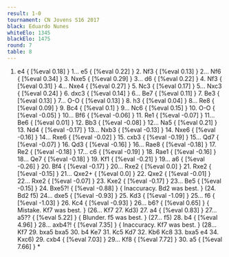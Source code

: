 ```yaml
---
result: 1-0
tournament: CN Jovens S16 2017
black: Eduardo Nunes
whiteElo: 1345
blackElo: 1475
round: 7
table: 8
---
```


1. e4 { [%eval 0.18] } 1... e5 { [%eval 0.22] } 2. Nf3 { [%eval 0.13] } 2... Nf6 { [%eval 0.34] } 3. Nxe5 { [%eval 0.29] } 3... d6 { [%eval 0.22] } 4. Nf3 { [%eval 0.31] } 4... Nxe4 { [%eval 0.27] } 5. Nc3 { [%eval 0.17] } 5... Nxc3 { [%eval 0.24] } 6. dxc3 { [%eval 0.14] } 6... Be7 { [%eval 0.11] } 7. Be3 { [%eval 0.13] } 7... O-O { [%eval 0.13] } 8. h3 { [%eval 0.04] } 8... Re8 { [%eval 0.09] } 9. Bc4 { [%eval 0.1] } 9... Nc6 { [%eval 0.15] } 10. O-O { [%eval -0.05] } 10... Bf6 { [%eval -0.06] } 11. Re1 { [%eval -0.07] } 11... Be6 { [%eval 0.01] } 12. Bb3 { [%eval -0.08] } 12... Na5 { [%eval 0.21] } 13. Nd4 { [%eval -0.17] } 13... Nxb3 { [%eval -0.13] } 14. Nxe6 { [%eval -0.16] } 14... Rxe6 { [%eval -0.02] } 15. cxb3 { [%eval -0.19] } 15... Qd7 { [%eval -0.07] } 16. Qd3 { [%eval -0.16] } 16... Rae8 { [%eval -0.18] } 17. Re2 { [%eval -0.18] } 17... c6 { [%eval -0.19] } 18. Rae1 { [%eval -0.16] } 18... Qe7 { [%eval -0.18] } 19. Kf1 { [%eval -0.21] } 19... a6 { [%eval -0.26] } 20. Bf4 { [%eval -0.17] } 20... Rxe2 { [%eval 0.0] } 21. Rxe2 { [%eval -0.15] } 21... Qxe2+ { [%eval 0.0] } 22. Qxe2 { [%eval -0.01] } 22... Rxe2 { [%eval -0.07] } 23. Kxe2 { [%eval -0.17] } 23... Be5 { [%eval -0.15] } 24. Bxe5?! { [%eval -0.88] } { Inaccuracy. Bd2 was best. } (24. Bd2 f5) 24... dxe5 { [%eval -0.93] } 25. Kd3 { [%eval -1.09] } 25... f6 { [%eval -1.03] } 26. Kc4 { [%eval -0.93] } 26... b6? { [%eval 0.65] } { Mistake. Kf7 was best. } (26... Kf7 27. Kd3) 27. a4 { [%eval 0.83] } 27... a5?? { [%eval 5.22] } { Blunder. f5 was best. } (27... f5) 28. b4 { [%eval 4.96] } 28... axb4?! { [%eval 7.35] } { Inaccuracy. Kf7 was best. } (28... Kf7 29. bxa5 bxa5 30. b4 Ke7 31. Kc5 Kd7 32. Kb6 Kc8 33. bxa5 e4 34. Kxc6) 29. cxb4 { [%eval 7.03] } 29... Kf8 { [%eval 7.72] } 30. a5 { [%eval 7.66] } *
